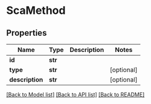 # ScaMethod

## Properties
Name | Type | Description | Notes
------------ | ------------- | ------------- | -------------
**id** | **str** |  | 
**type** | **str** |  | [optional] 
**description** | **str** |  | [optional] 

[[Back to Model list]](../README.md#documentation-for-models) [[Back to API list]](../README.md#documentation-for-api-endpoints) [[Back to README]](../README.md)


